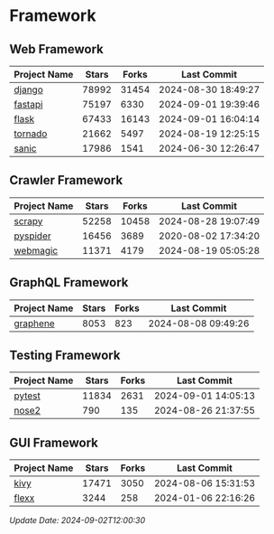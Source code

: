 # Framework

## Web Framework
| Project Name | Stars | Forks | Last Commit |
| ------------ | ----- | ----- | ----------- |
| [django](https://github.com/django/django) | 78992 | 31454 | 2024-08-30 18:49:27 |
| [fastapi](https://github.com/fastapi/fastapi) | 75197 | 6330 | 2024-09-01 19:39:46 |
| [flask](https://github.com/pallets/flask) | 67433 | 16143 | 2024-09-01 16:04:14 |
| [tornado](https://github.com/tornadoweb/tornado) | 21662 | 5497 | 2024-08-19 12:25:15 |
| [sanic](https://github.com/sanic-org/sanic) | 17986 | 1541 | 2024-06-30 12:26:47 |

## Crawler Framework
| Project Name | Stars | Forks | Last Commit |
| ------------ | ----- | ----- | ----------- |
| [scrapy](https://github.com/scrapy/scrapy) | 52258 | 10458 | 2024-08-28 19:07:49 |
| [pyspider](https://github.com/binux/pyspider) | 16456 | 3689 | 2020-08-02 17:34:20 |
| [webmagic](https://github.com/code4craft/webmagic) | 11371 | 4179 | 2024-08-19 05:05:28 |

## GraphQL Framework
| Project Name | Stars | Forks | Last Commit |
| ------------ | ----- | ----- | ----------- |
| [graphene](https://github.com/graphql-python/graphene) | 8053 | 823 | 2024-08-08 09:49:26 |

## Testing Framework
| Project Name | Stars | Forks | Last Commit |
| ------------ | ----- | ----- | ----------- |
| [pytest](https://github.com/pytest-dev/pytest) | 11834 | 2631 | 2024-09-01 14:05:13 |
| [nose2](https://github.com/nose-devs/nose2) | 790 | 135 | 2024-08-26 21:37:55 |

## GUI Framework
| Project Name | Stars | Forks | Last Commit |
| ------------ | ----- | ----- | ----------- |
| [kivy](https://github.com/kivy/kivy) | 17471 | 3050 | 2024-08-06 15:31:53 |
| [flexx](https://github.com/flexxui/flexx) | 3244 | 258 | 2024-01-06 22:16:26 |

*Update Date: 2024-09-02T12:00:30*